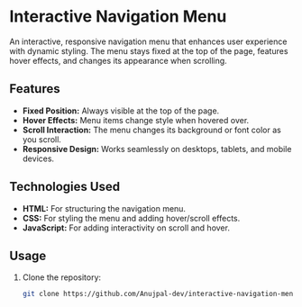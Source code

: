 # Interactive Navigation Menu  

An interactive, responsive navigation menu that enhances user experience with dynamic styling. The menu stays fixed at the top of the page, features hover effects, and changes its appearance when scrolling.

## Features  
- **Fixed Position:** Always visible at the top of the page.  
- **Hover Effects:** Menu items change style when hovered over.  
- **Scroll Interaction:** The menu changes its background or font color as you scroll.  
- **Responsive Design:** Works seamlessly on desktops, tablets, and mobile devices.  

## Technologies Used  
- **HTML:** For structuring the navigation menu.  
- **CSS:** For styling the menu and adding hover/scroll effects.  
- **JavaScript:** For adding interactivity on scroll and hover.  

## Usage  
1. Clone the repository:  
   ```bash
   git clone https://github.com/Anujpal-dev/interactive-navigation-menu.git

